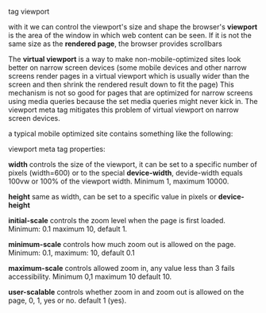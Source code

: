 <meta> tag viewport

with it we can control the viewport's size and shape
the browser's **viewport** is the area of the window in which web content can be seen. If it is not the same size as the **rendered page**, the browser provides scrollbars

The **virtual viewport** is a way to make non-mobile-optimized sites look better on narrow screen devices (some mobile devices and other narrow screens render pages in a virtual viewport which is usually wider than the screen and then shrink the rendered result down to fit the page)
This mechanism is not so good for pages that are optimized for narrow screens using media queries because the set media queries might never kick in. The viewport meta tag mitigates this problem of virtual viewport on narrow screen devices.

a typical mobile optimized site contains something like the following:

**<meta name="viewport" content="width=device-width, initial-scale=1">**

viewport meta tag properties:

**width** controls the size of the viewport, it can be set to a specific number of pixels (width=600) or to the special **device-width**, devide-width equals 100vw or 100% of the viewport width. Minimum 1, maximum 10000.

**height** same as width, can be set to a specific value in pixels or **device-height**

**initial-scale** controls the zoom level when the page is first loaded. Minimum: 0.1 maximum 10, default 1.

**minimum-scale** controls how much zoom out is allowed on the page. Minimum: 0.1, maximum: 10, default 0.1

**maximum-scale** controls allowed zoom in, any value less than 3 fails accessibility. Minimum 0,1 maximum 10 default 10.

**user-scalable** controls whether zoom in and zoom out is allowed on the page, 0, 1, yes or no. default 1 (yes).

